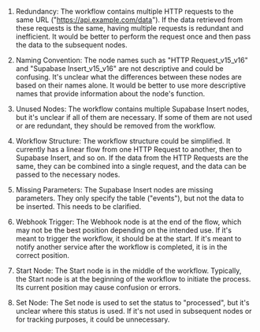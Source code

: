 1. Redundancy: The workflow contains multiple HTTP requests to the same URL ("https://api.example.com/data"). If the data retrieved from these requests is the same, having multiple requests is redundant and inefficient. It would be better to perform the request once and then pass the data to the subsequent nodes.

2. Naming Convention: The node names such as "HTTP Request_v15_v16" and "Supabase Insert_v15_v16" are not descriptive and could be confusing. It's unclear what the differences between these nodes are based on their names alone. It would be better to use more descriptive names that provide information about the node's function.

3. Unused Nodes: The workflow contains multiple Supabase Insert nodes, but it's unclear if all of them are necessary. If some of them are not used or are redundant, they should be removed from the workflow.

4. Workflow Structure: The workflow structure could be simplified. It currently has a linear flow from one HTTP Request to another, then to Supabase Insert, and so on. If the data from the HTTP Requests are the same, they can be combined into a single request, and the data can be passed to the necessary nodes.

5. Missing Parameters: The Supabase Insert nodes are missing parameters. They only specify the table ("events"), but not the data to be inserted. This needs to be clarified.

6. Webhook Trigger: The Webhook node is at the end of the flow, which may not be the best position depending on the intended use. If it's meant to trigger the workflow, it should be at the start. If it's meant to notify another service after the workflow is completed, it is in the correct position.

7. Start Node: The Start node is in the middle of the workflow. Typically, the Start node is at the beginning of the workflow to initiate the process. Its current position may cause confusion or errors.

8. Set Node: The Set node is used to set the status to "processed", but it's unclear where this status is used. If it's not used in subsequent nodes or for tracking purposes, it could be unnecessary.